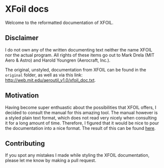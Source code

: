 # XFoil docs

Welcome to the reformatted documentation of XFOIL. 

## Disclaimer

I do not own any of the written documenting text neither the name XFOIL nor the actual program. All
rights of these items go out to Mark Drela (MIT Aero & Astro) and Harold Youngren (Aerocraft, Inc.).

The original, unstyled, documentation from XFOIL can be found in the `original` folder, as well as
via this link: http://web.mit.edu/aeroutil_v1.0/xfoil_doc.txt.

## Motivation

Having become super enthuastic about the possibilities that XFOIL offers, I decided to consult the
manual for this amazing tool. The manual however is a styled plain text format, which does not read
very nicely when consulting it for a long amount of time. Therefore, I figured that it would be nice
to pour the documentation into a nice format. The result of this can be found
[here](https://v0xnihili.github.io/xfoil-docs/).

## Contributing

If you spot any mistakes I made while styling the XFOIL documentation, please let me know by making
a pull request.